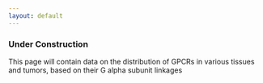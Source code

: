 ```yaml
---
layout: default
---
```


### Under Construction

This page will contain data on the distribution of GPCRs in various tissues and tumors, based on their G alpha subunit linkages 


